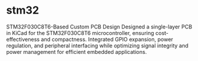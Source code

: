 # stm32
STM32F030C8T6-Based Custom PCB Design Designed a single-layer PCB in KiCad for the STM32F030C8T6 microcontroller, ensuring cost-effectiveness and compactness. Integrated GPIO expansion, power regulation, and peripheral interfacing while optimizing signal integrity and power management for efficient embedded applications.

